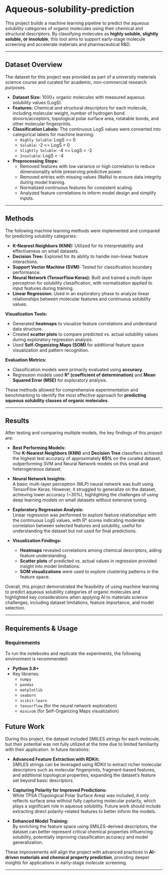 # Aqueous-solubility-prediction


This project builds a machine learning pipeline to predict the aqueous solubility categories of organic molecules using their chemical and structural descriptors. By classifying molecules as **highly soluble, slightly soluble, or insoluble**, this tool aims to support early-stage molecule screening and accelerate materials and pharmaceutical R&D.

---

## Dataset Overview

The dataset for this project was provided as part of a university materials science course and curated for academic, non-commercial research purposes.

- **Dataset Size:** 1000+ organic molecules with measured aqueous solubility values (LogS).
- **Features:** Chemical and structural descriptors for each molecule, including molecular weight, number of hydrogen bond donors/acceptors, topological polar surface area, rotatable bonds, and other molecular fingerprints.
- **Classification Labels:** The continuous LogS values were converted into categorical labels for machine learning:
  - `Highly Soluble`: LogS >= 0
  - `Soluble`: -2 <= LogS < 0
  - `Slightly Soluble`: -4 <= LogS < -2
  - `Insoluble`: LogS < -4
- **Preprocessing Steps:**
  - Removed features with low variance or high correlation to reduce dimensionality while preserving predictive power.
  - Removed entries with missing values (NaNs) to ensure data integrity during model training.
  - Normalized continuous features for consistent scaling.
  - Analyzed feature correlations to inform model design and simplify inputs.
 
---

## Methods

The following machine learning methods were implemented and compared for predicting solubility categories:

- **K-Nearest Neighbors (KNN):** Utilized for its interpretability and effectiveness on small datasets.
- **Decision Tree:** Explored for its ability to handle non-linear feature interactions.
- **Support Vector Machine (SVM):** Tested for classification boundary performance.
- **Neural Network (TensorFlow Keras):** Built and trained a multi-layer perceptron for solubility classification, with normalization applied to input features during training.
- **Linear Regression:** Used in an exploratory phase to analyze linear relationships between molecular features and continuous solubility values.

**Visualization Tools:**
- Generated **heatmaps** to visualize feature correlations and understand data structure.
- Created **scatter plots** to compare predicted vs. actual solubility values during exploratory regression analysis.
- Used **Self-Organizing Maps (SOM)** for additional feature space visualization and pattern recognition.

**Evaluation Metrics:**
- Classification models were primarily evaluated using **accuracy**.
- Regression models used **R² (coefficient of determination)** and **Mean Squared Error (MSE)** for exploratory analysis.

These methods allowed for comprehensive experimentation and benchmarking to identify the most effective approach for **predicting aqueous solubility classes of organic molecules**.

---
## Results

After testing and comparing multiple models, the key findings of this project are:

- **Best Performing Models:**  
  The **K-Nearest Neighbors (KNN)** and **Decision Tree** classifiers achieved the highest test accuracy of approximately **65%** on the curated dataset, outperforming SVM and Neural Network models on this small and heterogeneous dataset.

- **Neural Network Insights:**  
  A basic multi-layer perceptron (MLP) neural network was built using TensorFlow Keras. However, it struggled to generalize on the dataset, achieving lower accuracy (~30%), highlighting the challenges of using deep learning models on small datasets without extensive tuning.

- **Exploratory Regression Analysis:**  
  Linear regression was performed to explore feature relationships with the continuous LogS values, with R² scores indicating moderate correlation between selected features and solubility, useful for understanding the dataset but not used for final predictions.

- **Visualization Findings:**  
  - **Heatmaps** revealed correlations among chemical descriptors, aiding feature understanding.
  - **Scatter plots** of predicted vs. actual values in regression provided insight into model limitations.
  - **SOM visualizations** were used to explore clustering patterns in the feature space.

Overall, this project demonstrated the feasibility of using machine learning to predict aqueous solubility categories of organic molecules and highlighted key considerations when applying AI to materials science challenges, including dataset limitations, feature importance, and model selection.

---

## Requirements & Usage

### Requirements

To run the notebooks and replicate the experiments, the following environment is recommended:

- **Python 3.8+**
- Key libraries:
  - `numpy`
  - `pandas`
  - `matplotlib`
  - `seaborn`
  - `scikit-learn`
  - `tensorflow` (for the neural network exploration)
  - `minisom` (for Self-Organizing Maps visualization)
## Future Work

During this project, the dataset included SMILES strings for each molecule, but their potential was not fully utilized at the time due to limited familiarity with their application. In future iterations:

- **Advanced Feature Extraction with RDKit:**  
  SMILES strings can be leveraged using RDKit to extract richer molecular descriptors such as molecular fingerprints, fragment-based features, and additional topological properties, expanding the dataset’s feature set beyond basic descriptors.

- **Capturing Polarity for Improved Predictions:**  
  While TPSA (Topological Polar Surface Area) was included, it only reflects surface area without fully capturing molecular polarity, which plays a significant role in aqueous solubility. Future work should include extracting direct polarity-related features to better inform the models.

- **Enhanced Model Training:**  
  By enriching the feature space using SMILES-derived descriptors, the dataset can better represent critical chemical properties influencing solubility, potentially improving classification accuracy and model generalization.

These improvements will align the project with advanced practices in **AI-driven materials and chemical property prediction**, providing deeper insights for applications in early-stage molecule screening.

---
